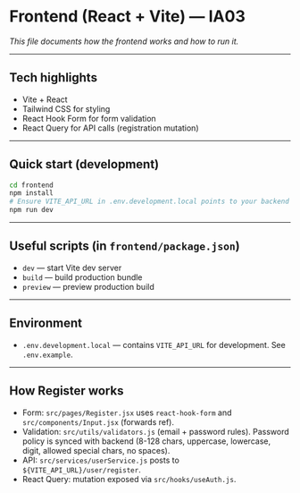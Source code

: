 # Frontend (React + Vite) — IA03

_This file documents how the frontend works and how to run it._

---

## Tech highlights
- Vite + React
- Tailwind CSS for styling
- React Hook Form for form validation
- React Query for API calls (registration mutation)

---

## Quick start (development)

```bash
cd frontend
npm install
# Ensure VITE_API_URL in .env.development.local points to your backend (default: http://localhost:3000)
npm run dev
```

---

## Useful scripts (in `frontend/package.json`)
- `dev` — start Vite dev server
- `build` — build production bundle
- `preview` — preview production build

---

## Environment
- `.env.development.local` — contains `VITE_API_URL` for development. See `.env.example`.

---

## How Register works
- Form: `src/pages/Register.jsx` uses `react-hook-form` and `src/components/Input.jsx` (forwards ref).
- Validation: `src/utils/validators.js` (email + password rules). Password policy is synced with backend (8-128 chars, uppercase, lowercase, digit, allowed special chars, no spaces).
- API: `src/services/userService.js` posts to `${VITE_API_URL}/user/register`.
- React Query: mutation exposed via `src/hooks/useAuth.js`.
